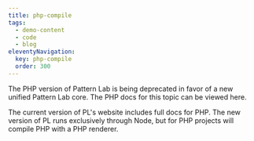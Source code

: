 ```yaml
---
title: php-compile
tags:
  - demo-content
  - code
  - blog
eleventyNavigation:
  key: php-compile
  order: 300
---
```


The PHP version of Pattern Lab is being deprecated in favor of a new unified Pattern Lab core. The PHP docs for this topic can be viewed here.

The current version of PL's website includes full docs for PHP. The new version of PL runs exclusively through Node, but for PHP projects will compile PHP with a PHP renderer.

